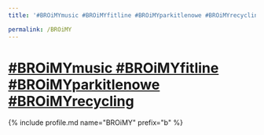 ```yaml
---
title: '#BROiMYmusic #BROiMYfitline #BROiMYparkitlenowe #BROiMYrecycling  | Patromierz'

permalink: /BROiMY
---
```


# [#BROiMYmusic #BROiMYfitline #BROiMYparkitlenowe #BROiMYrecycling ](https://patronite.pl/BROiMY)

{% include profile.md name="BROiMY" prefix="b" %}
